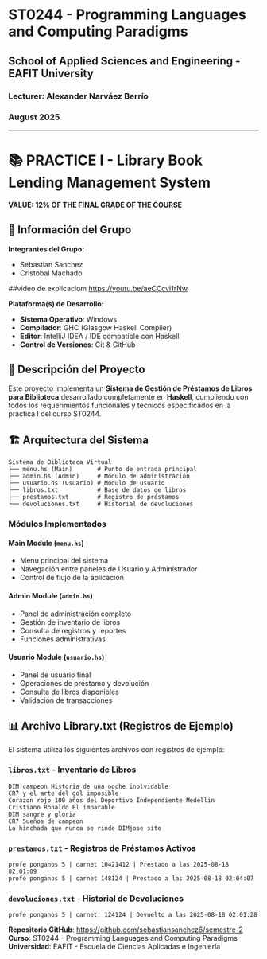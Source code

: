 # ST0244 - Programming Languages and Computing Paradigms
## School of Applied Sciences and Engineering - EAFIT University
### Lecturer: Alexander Narváez Berrío
### August 2025

---

# 📚 PRACTICE I - Library Book Lending Management System
**VALUE: 12% OF THE FINAL GRADE OF THE COURSE**


## 👥 Información del Grupo

**Integrantes del Grupo:**
- Sebastian Sanchez
- Cristobal Machado

##video de explicaciom 
https://youtu.be/aeCCcvi1rNw

**Plataforma(s) de Desarrollo:**
- **Sistema Operativo**: Windows
- **Compilador**: GHC (Glasgow Haskell Compiler)
- **Editor**: IntelliJ IDEA / IDE compatible con Haskell
- **Control de Versiones**: Git & GitHub

## 🎯 Descripción del Proyecto

Este proyecto implementa un **Sistema de Gestión de Préstamos de Libros para Biblioteca** desarrollado completamente en **Haskell**, cumpliendo con todos los requerimientos funcionales y técnicos especificados en la práctica I del curso ST0244.


## 🏗️ Arquitectura del Sistema

```
Sistema de Biblioteca Virtual
├── menu.hs (Main)       # Punto de entrada principal
├── admin.hs (Admin)     # Módulo de administración
├── usuario.hs (Usuario) # Módulo de usuario
├── libros.txt           # Base de datos de libros
├── prestamos.txt        # Registro de préstamos
└── devoluciones.txt     # Historial de devoluciones
```

### Módulos Implementados

#### **Main Module** (`menu.hs`)
- Menú principal del sistema
- Navegación entre paneles de Usuario y Administrador
- Control de flujo de la aplicación

#### **Admin Module** (`admin.hs`)
- Panel de administración completo
- Gestión de inventario de libros
- Consulta de registros y reportes
- Funciones administrativas

#### **Usuario Module** (`usuario.hs`)
- Panel de usuario final
- Operaciones de préstamo y devolución
- Consulta de libros disponibles
- Validación de transacciones

## 📊 Archivo Library.txt (Registros de Ejemplo)

El sistema utiliza los siguientes archivos con registros de ejemplo:

### `libros.txt` - Inventario de Libros
```
DIM campeon Historia de una noche inolvidable
CR7 y el arte del gol imposible
Corazon rojo 100 años del Deportivo Independiente Medellin
Cristiano Ronaldo El imparable
DIM sangre y gloria
CR7 Sueños de campeon
La hinchada que nunca se rinde DIMjose sito
```

### `prestamos.txt` - Registros de Préstamos Activos
```
profe ponganos 5 | carnet 10421412 | Prestado a las 2025-08-18 02:01:09
profe ponganos 5 | carnet 148124 | Prestado a las 2025-08-18 02:04:07
```

### `devoluciones.txt` - Historial de Devoluciones
```
profe ponganos 5 | carnet: 124124 | Devuelto a las 2025-08-18 02:01:28
```

**Repositorio GitHub**: https://github.com/sebastiansanchez6/semestre-2  
**Curso**: ST0244 - Programming Languages and Computing Paradigms  
**Universidad**: EAFIT - Escuela de Ciencias Aplicadas e Ingeniería  

